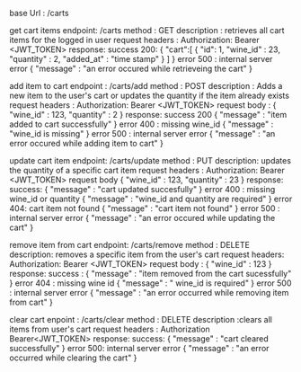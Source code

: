 base Url : /carts

get cart items
    endpoint: /carts
    method : GET
    description : retrieves all cart items for the logged in user
    request headers : Authorization: Bearer <JWT_TOKEN>
    response:
        success 200:
        {
            "cart":[
                {
                    "id": 1,
                    "wine_id" : 23,
                    "quantity" : 2,
                    "added_at" : "time stamp"
                }
            ]
        }
        error 500 : internal server error
        {
            "message" : "an error occured while retrieveing the cart"
        }


add item to cart
    endpoint : /carts/add
    method : POST
    description :  Adds a new item to the user's cart or updates the quantity if the item already exists
    request headers :  Authorization: Bearer <JWT_TOKEN>
    request body : 
    {
        "wine_id" : 123,
        "quantity" : 2
    }
    response:
        success 200
        {
            "message" :  "item added to cart successfully"
        }
        error 400 : missing wine_id
        {
            "message" : "wine_id is missing"
        }
        error 500 : internal server error
        {
            "message" : "an error occured while adding item to cart"
        }


update cart item
    endpoint: /carts/update
    method : PUT
    description:  updates the quantity of a specific cart item
    request headers : Authorization: Bearer <JWT_TOKEN>
    request body
    {
        "wine_id" : 123,
        "quantity" : 23
    }
    response:
        success: 
        {
            "message" : "cart updated succesfully"
        }
        error 400 : missing wine_id or quantity
        {
            "message" : "wine_id and quantity are required"
        }
        error 404: cart item not found
        {
            "message" : "cart item not found"
        }
        error 500 : internal server error
        {
            "message" : "an error occured while updating the cart"
        }


remove item from cart
    endpoint: /carts/remove
    method : DELETE
    description: removes a specific item from the user's cart
    request headers: Authorization: Bearer <JWT_TOKEN>
    request body :
    {
        "wine_id" : 123
    }
    response:
        success :
        {
            "message" : "item removed from the cart sucessfully"
        }
        error 404 : missing wine id
        {
            "message" : " wine_id is required"
        }
        error 500 : internal server error
        {
            "message" : "an error occurred while removing item from cart"
        }


clear cart
    enpoint : /carts/clear
    method : DELETE
    description :clears all items from user's cart
    request headers : Authorization Bearer<JWT_TOKEN>
    response:
        success:
        {
            "message" : "cart cleared successfully"
        }
        error 500: internal server error
        {
            "message" : "an error occurred while clearing the cart"
        }

    
        
    

